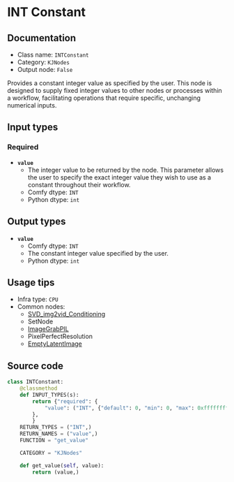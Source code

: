 # INT Constant
## Documentation
- Class name: `INTConstant`
- Category: `KJNodes`
- Output node: `False`

Provides a constant integer value as specified by the user. This node is designed to supply fixed integer values to other nodes or processes within a workflow, facilitating operations that require specific, unchanging numerical inputs.
## Input types
### Required
- **`value`**
    - The integer value to be returned by the node. This parameter allows the user to specify the exact integer value they wish to use as a constant throughout their workflow.
    - Comfy dtype: `INT`
    - Python dtype: `int`
## Output types
- **`value`**
    - Comfy dtype: `INT`
    - The constant integer value specified by the user.
    - Python dtype: `int`
## Usage tips
- Infra type: `CPU`
- Common nodes:
    - [SVD_img2vid_Conditioning](../../Comfy/Nodes/SVD_img2vid_Conditioning.md)
    - SetNode
    - [ImageGrabPIL](../../ComfyUI-KJNodes/Nodes/ImageGrabPIL.md)
    - PixelPerfectResolution
    - [EmptyLatentImage](../../Comfy/Nodes/EmptyLatentImage.md)



## Source code
```python
class INTConstant:
    @classmethod
    def INPUT_TYPES(s):
        return {"required": {
            "value": ("INT", {"default": 0, "min": 0, "max": 0xffffffffffffffff}),
        },
        }
    RETURN_TYPES = ("INT",)
    RETURN_NAMES = ("value",)
    FUNCTION = "get_value"

    CATEGORY = "KJNodes"

    def get_value(self, value):
        return (value,)

```
